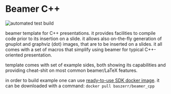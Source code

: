 Beamer C++
==========

![automated test build](https://g.codefresh.io/api/badges/build?repoOwner=el-bart&repoName=beamer_cpp&branch=master&pipelineName=beamer_cpp&accountName=el-bart)

beamer template for C++ presentations. it provides facilities to compile code
prior to its insertion on a slide. it allows also on-the-fly generation of
gnuplot and graphviz (dot) images, that are to be inserted on a slides.
it all comes with a set of macros that simplify using beamer for typical C++-oriented
presentation.

template comes with set of example sides, both showing its capabilities and
providing cheat-shit on most common beamer/LaTeX features.

in order to build example one can use [ready-to-use SDK docker image](https://hub.docker.com/r/baszerr/beamer_cpp/).
it can be downloaded with a command: `docker pull baszerr/beamer_cpp`
